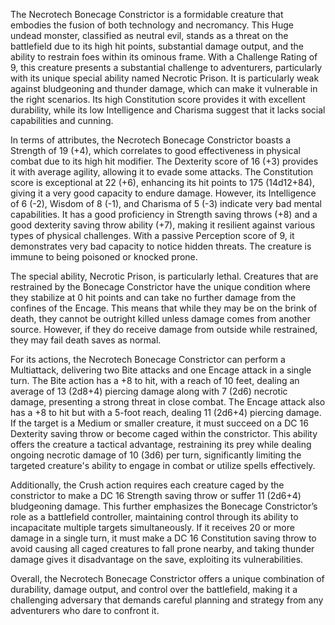 The Necrotech Bonecage Constrictor is a formidable creature that embodies the fusion of both technology and necromancy. This Huge undead monster, classified as neutral evil, stands as a threat on the battlefield due to its high hit points, substantial damage output, and the ability to restrain foes within its ominous frame. With a Challenge Rating of 9, this creature presents a substantial challenge to adventurers, particularly with its unique special ability named Necrotic Prison. It is particularly weak against bludgeoning and thunder damage, which can make it vulnerable in the right scenarios. Its high Constitution score provides it with excellent durability, while its low Intelligence and Charisma suggest that it lacks social capabilities and cunning. 

In terms of attributes, the Necrotech Bonecage Constrictor boasts a Strength of 19 (+4), which correlates to good effectiveness in physical combat due to its high hit modifier. The Dexterity score of 16 (+3) provides it with average agility, allowing it to evade some attacks. The Constitution score is exceptional at 22 (+6), enhancing its hit points to 175 (14d12+84), giving it a very good capacity to endure damage. However, its Intelligence of 6 (-2), Wisdom of 8 (-1), and Charisma of 5 (-3) indicate very bad mental capabilities. It has a good proficiency in Strength saving throws (+8) and a good dexterity saving throw ability (+7), making it resilient against various types of physical challenges. With a passive Perception score of 9, it demonstrates very bad capacity to notice hidden threats. The creature is immune to being poisoned or knocked prone.

The special ability, Necrotic Prison, is particularly lethal. Creatures that are restrained by the Bonecage Constrictor have the unique condition where they stabilize at 0 hit points and can take no further damage from the confines of the Encage. This means that while they may be on the brink of death, they cannot be outright killed unless damage comes from another source. However, if they do receive damage from outside while restrained, they may fail death saves as normal.

For its actions, the Necrotech Bonecage Constrictor can perform a Multiattack, delivering two Bite attacks and one Encage attack in a single turn. The Bite action has a +8 to hit, with a reach of 10 feet, dealing an average of 13 (2d8+4) piercing damage along with 7 (2d6) necrotic damage, presenting a strong threat in close combat. The Encage attack also has a +8 to hit but with a 5-foot reach, dealing 11 (2d6+4) piercing damage. If the target is a Medium or smaller creature, it must succeed on a DC 16 Dexterity saving throw or become caged within the constrictor. This ability offers the creature a tactical advantage, restraining its prey while dealing ongoing necrotic damage of 10 (3d6) per turn, significantly limiting the targeted creature's ability to engage in combat or utilize spells effectively.

Additionally, the Crush action requires each creature caged by the constrictor to make a DC 16 Strength saving throw or suffer 11 (2d6+4) bludgeoning damage. This further emphasizes the Bonecage Constrictor’s role as a battlefield controller, maintaining control through its ability to incapacitate multiple targets simultaneously. If it receives 20 or more damage in a single turn, it must make a DC 16 Constitution saving throw to avoid causing all caged creatures to fall prone nearby, and taking thunder damage gives it disadvantage on the save, exploiting its vulnerabilities. 

Overall, the Necrotech Bonecage Constrictor offers a unique combination of durability, damage output, and control over the battlefield, making it a challenging adversary that demands careful planning and strategy from any adventurers who dare to confront it.